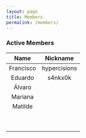```yaml
---
layout: page
title: Members
permalink: /members/
---
```


### Active Members

| Name            |   Nickname    |
| :--------------:|:-------------:|
|   Francisco     |  hypercisions |        
|    Eduardo      |   s4nkx0k     |   
|    Álvaro       |               |  
|    Mariana      |               | 
|    Matilde      |               | 
|                 |               | 
|                 |               | 
|                 |               | 
|                 |               | 
|                 |               | 
|                 |               | 
|                 |               | 
|                 |               | 
|                 |               |  

